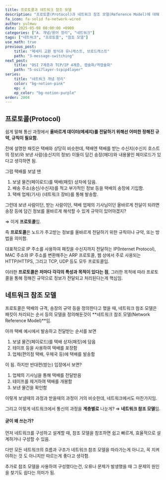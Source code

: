 ```yaml
---
title: 프로토콜과 네트워크 참조 모델
description: "프로토콜(Protocol)과 네트워크 참조 모델(Reference Model)에 대해 알아보자."
fa_icon: fa-solid fa-network-wired
author: yulmwu
date: 2025-05-08 00:00:00 +0900
categories: ["A. 개념/용어 정리", "네트워크"]
tags: ["네트워크", "프로토콜", "참조 모델"]
use_math: true
previous_post: 
    title: "메세지 교환 방식과 유니캐스트, 브로드캐스트"
    path: "3-message-switching"
next_post: 
    title: "OSI 7계층과 TCP/IP 4계층, 캡슐화/역캡슐화"
    path: "5-osi7layer-tcpip4layer"
series: 
    title: "네트워크 개념 정리"
    color: "bg-notion-pink"
    ep: 4
    ep_color: "bg-notion-purple"
order: 2004
---
```


## 프로토콜(Protocol)

쉽게 말해 통신 과정에서 **올바르게 데이터(메세지)를 전달하기 위해선 어떠한 정해진 규약, 규칙이 필요함.**

전에 설명한 패킷은 택배와 상당히 비슷한데, 택배엔 택배를 받는 수신지(수신지 호스트의 정보)와 보낸 사람(송신지의 정보) 이들이 담긴 송장(헤더)와 내용물인 페이로드가 있다고 생각하면 됨.

그럼 택배를 보낼 땐

1. 보낼 물건(페이로드)를 택배(패킷) 상자에 담음.
2. 배송 주소(송신/수신지)를 적고 부가적인 정보 등을 택배의 송장에 기입함.
3. 택배 업체(기사) (네트워크 장비)를 통해 발송함.

그런데 보낸 사람이던, 받는 사람이던, 택배 업체의 기사님이던 올바르게 전달이 되려면 송장 등에 담긴 정보를 올바르게 해석할 수 있게 규약이 있어야겠지?

⇒ 이게 **프로토콜**임.

즉 **프로토콜**은 노드가 주고받는 정보를 올바르게 전달하기 위한 규칙이나 규약, 또는 방법을 의미함.

대표적으로 IP 주소를 사용하여 패킷을 수신지까지 전달하는 IP(Internet Protocol), MAC 주소와 IP 주소를 변환해주는 ARP 프로토콜,  웹 상에서 주로 사용되는 HTTP/HTTPS, 그리고 TCP, UDP 등도 모두 프로토콜임.

이러한 **프로토콜은 저마다 각각의 특성과 목적이 있다는 점**, 그러한 목적에 따라 프로토콜을 통해 정해진 규약으로 정보가 전달되고 처리된다는게 핵심임.

## 네트워크 참조 모델

프로토콜은 택배의 규격, 송장의 규약 등을 정의한다고 했을 때, 네트워크 참조 모델은 패킷이 처리되는 순서 등의 모델을 정의해둔것이 **네트워크 참조 모델(Network Reference Model)**임.

아까 택배 예시에서 발송하고 전달받는 순서를 보면

1. 보낼 물건(페이로드)를 택배 상자(패킷)에 담음
2. 테이프 등을 사용하여 택배를 포장함
3. 업체(편의점 택배, 우체국 등)에 택배를 발송함

이 됨. 하지만 반대편(받는) 입장에서 보면?

1. 업체의 기사님을 통해 택배를 전달받음
2. 테이프를 제거하여 택배를 개봉함
3. 보낸 물건을 확인함

이렇게 보낼때의 과정과 받을때의 과정이 거의 비슷한데, 네트워크에서도 마찬가지임.

그리고 이렇게 네트워크에서 통신의 과정을 **계층별로** 나눈게? ⇒ **네트워크 참조 모델**임.

#### 굳이 왜 쓰는가?

먼저 네트워크를 구성하고 설계할 때, 참조 모델을 참조하면 쉽고 빠르게, 효율적으로 설계하거나 구성할 수 있음.

다만 모든 네트워크의 흐름과 구조가 네트워크 참조 모델을 따라가는게 아니고, 꼭 지켜야하는 것 도 아니지만 따르는게 좋다고 생각함.

추가로 참조 모델을 사용하여 구성했다는건, 오류나 문제가 발생했을 때 그 문제의 원인을 찾기도 쉽다는 의미가 됨.
